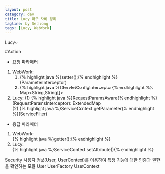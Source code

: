 ```yaml
---
layout: post
category: dev
title: Lucy 마구 자비 정리 
tagline: by Seㅈoong
tags: [Lucy, WebWork]
---
```

Lucy~


<!--more-->

#Action

- 요청 파라매터 
1. WebWork:
	1) {% highlight java %}setter();{% endhighlight %}  (ParameterInterceptor)
	2) {% highlight java %}ServletConfigInterceptor{% endhighlight %}: Map<String,String[]>  
2. Lucy:
	(1) {% highlight java %}RequestParamsAware{% endhighlight %}(RequestParamsInterceptor): ExtendedMap  
	(2) {% highlight java %}ServiceContext.getParameter{% endhighlight %}(ServiceFilter)  

- 응답 파라매터
1. WebWork:  
	{% highlight java %}getter();{% endhighlight %}
2. Lucy:  
	{% highlight java %}ServiceContext.setAttribute(){% endhighlight %}  



Security
사용자 정보(User, UserContext)를 이용하여 특정 기능에 대한 인증과 권한을 확인하는 모듈
User
UserFactory
UserContext